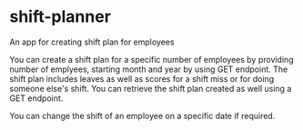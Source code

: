 # shift-planner
An app for creating shift plan for employees

You can create a shift plan for a specific number of employees by providing number of emplyees, starting month and year by using GET endpoint.
The shift plan includes leaves as well as scores for a shift miss or for doing someone else's shift.
You can retrieve the shift plan created as well using a GET endpoint. 

You can change the shift of an employee on a specific date if required.
